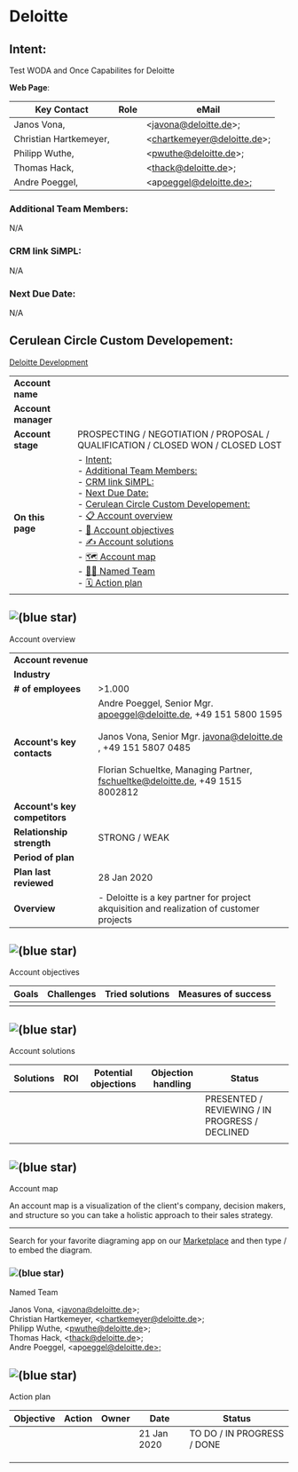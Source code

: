 # Deloitte

## Intent:

Test WODA and Once Capabilites for Deloitte

**Web Page**:

| **Key Contact** | **Role** | **eMail** |
| --- | --- | --- |
| Janos Vona, |     | <[javona@deloitte.de](mailto:javona@deloitte.de)\>; |
| Christian Hartkemeyer, |     | <[chartkemeyer@deloitte.de](mailto:chartkemeyer@deloitte.de)\>; |
| Philipp Wuthe, |     | <[pwuthe@deloitte.de](mailto:pwuthe@deloitte.de)\>; |
| Thomas Hack, |     | <[thack@deloitte.de](mailto:thack@deloitte.de)\>; |
| Andre Poeggel, |     | <ap[oeggel@deloitte.de>;](mailto:apoeggel@deloitte.de) |

### **Additional Team Members:**

N/A

### **CRM link SiMPL:**

N/A

### **Next Due Date:**

N/A

## Cerulean Circle Custom Developement:

[Deloitte Development](../../product/development/2cu-custom-development/deloitte-development.md)

|     |     |
| --- | --- |
| **Account name** |     |
| **Account manager** |     |
| **Account stage** | PROSPECTING / NEGOTIATION / PROPOSAL / QUALIFICATION / CLOSED WON / CLOSED LOST |
| **On this page** | - [Intent:](#intent)<br>  - [Additional Team Members:](#additional-team-members)<br>  - [CRM link SiMPL:](#crm-link-simpl)<br>  - [Next Due Date:](#next-due-date)<br>- [Cerulean Circle Custom Developement:](#cerulean-circle-custom-developement)<br>- [📋 Account overview](#account-overview)<br>- [💬 Account objectives](#account-objectives)<br>- [✍ Account solutions](#account-solutions)<br>- [🗺 Account map](#account-map)<br>  - [🧞‍♂️ Named Team](#named-team)<br>- [🗓 Action plan](#action-plan) |

## ![(blue star)](https://2cu.atlassian.net/wiki/s/1732347312/6452/9ec310e9ed617fde640b4372fb0e11f5501675fa/_/images/icons/emoticons/72/1f4cb.png)

 Account overview

|     |     |
| --- | --- |
| **Account revenue** |     |
| **Industry** |     |
| **\# of employees** | \>1.000 |
| **Account's key contacts** | Andre Poeggel, Senior Mgr. [apoeggel@deloitte.de](mailto:apoeggel@deloitte.de), +49 151 5800 1595<br><br>Janos Vona, Senior Mgr. [javona@deloitte.de](mailto:javona@deloitte.de) , +49 151 5807 0485<br><br>Florian Schueltke, Managing Partner, [fschueltke@deloitte.de](mailto:fschueltke@deloitte.de), +49 1515 8002812 |
| **Account's key competitors** |     |
| **Relationship strength** | STRONG / WEAK |
| **Period of plan** |     |
| **Plan last reviewed** | 28 Jan 2020 |
| **Overview** | - Deloitte is a key partner for project akquisition and realization of customer projects |

## ![(blue star)](https://2cu.atlassian.net/wiki/s/1732347312/6452/9ec310e9ed617fde640b4372fb0e11f5501675fa/_/images/icons/emoticons/72/1f4ac.png)

 Account objectives

| **Goals** | **Challenges** | **Tried solutions** | **Measures of success** |
| --- | --- | --- | --- |
|     |     |     |     |

## ![(blue star)](https://2cu.atlassian.net/wiki/s/1732347312/6452/9ec310e9ed617fde640b4372fb0e11f5501675fa/_/images/icons/emoticons/72/270d.png)

 Account solutions

| **Solutions** | **ROI** | **Potential objections** | **Objection handling** | **Status** |
| --- | --- | --- | --- | --- |
|     |     |     |     | PRESENTED / REVIEWING / IN PROGRESS / DECLINED |
|     |     |     |     |     |

## ![(blue star)](https://2cu.atlassian.net/wiki/s/1732347312/6452/9ec310e9ed617fde640b4372fb0e11f5501675fa/_/images/icons/emoticons/72/1f5fa.png)

 Account map

An account map is a visualization of the client's company, decision makers, and structure so you can take a holistic approach to their sales strategy.

* * *

<Embed your results>

Search for your favorite diagraming app on our [Marketplace](https://marketplace.atlassian.com/search?hosting=cloud%26product=confluence) and then type / to embed the diagram.

### ![(blue star)](https://2cu.atlassian.net/wiki/s/1732347312/6452/9ec310e9ed617fde640b4372fb0e11f5501675fa/_/images/icons/emoticons/72/1f9de-200d-2642-fe0f.png)

 Named Team

Janos Vona, <[javona@deloitte.de](mailto:javona@deloitte.de)\>;  
Christian Hartkemeyer, <[chartkemeyer@deloitte.de](mailto:chartkemeyer@deloitte.de)\>;  
Philipp Wuthe, <[pwuthe@deloitte.de](mailto:pwuthe@deloitte.de)\>;  
Thomas Hack, <[thack@deloitte.de](mailto:thack@deloitte.de)\>;  
Andre Poeggel, <ap[oeggel@deloitte.de>;](mailto:apoeggel@deloitte.de)

## ![(blue star)](https://2cu.atlassian.net/wiki/s/1732347312/6452/9ec310e9ed617fde640b4372fb0e11f5501675fa/_/images/icons/emoticons/72/1f5d3.png)

 Action plan

| **Objective** | **Action** | **Owner** | **Date** | **Status** |
| --- | --- | --- | --- | --- |
|     |     |     | 21 Jan 2020 | TO DO / IN PROGRESS / DONE |
|     |     |     |     |
|     |     |     |     |
|     |     |     |     |     |